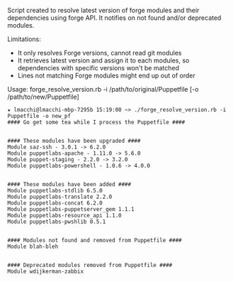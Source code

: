 Script created to resolve latest version of forge modules and their
dependencies using forge API.
It notifies on not found and/or deprecated modules.

Limitations: 
- It only resolves Forge versions, cannot read git modules
- It retrieves latest version and assign it to each modules,
so dependencies with specific versions won't be matched
- Lines not matching Forge modules might end up out of order

Usage: forge\_resolve\_version.rb -i /path/to/original/Puppetfile [-o /path/to/new/Puppetfile]

```
★ lmacchi@lmacchi-mbp-7295b 15:19:00 ~> ./forge_resolve_version.rb -i Puppetfile -o new_pf
#### Go get some tea while I process the Puppetfile ####


#### These modules have been upgraded ####
Module saz-ssh - 3.0.1 -> 6.2.0
Module puppetlabs-apache - 1.11.0 -> 5.6.0
Module puppet-staging - 2.2.0 -> 3.2.0
Module puppetlabs-powershell - 1.0.6 -> 4.0.0


#### These modules have been added ####
Module puppetlabs-stdlib 6.5.0
Module puppetlabs-translate 2.2.0
Module puppetlabs-concat 6.2.0
Module puppetlabs-puppetserver_gem 1.1.1
Module puppetlabs-resource_api 1.1.0
Module puppetlabs-pwshlib 0.5.1


#### Modules not found and removed from Puppetfile ####
Module blah-bleh


#### Deprecated modules removed from Puppetfile ####
Module wdijkerman-zabbix
```
